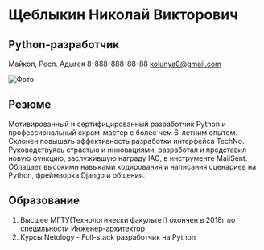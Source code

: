 # Щеблыкин Николай Викторович
## Python-разработчик
Майкоп, Респ. Адыгея
8-888-888-88-88
kolunya0@gmail.com

![Фото](https://encrypted-tbn0.gstatic.com/images?q=tbn:ANd9GcSS8z3HlHdqe9YFyKQ1eYldQjeBsitM5O5hpA&usqp=CAU)

## Резюме

 Мотивированный и сертифицированный разработчик Python и профессиональный скрам-мастер с более чем 6-летним опытом. Склонен повышать эффективность разработки интерфейса TechNo. Руководствуясь страстью и инновациями, разработал и представил новую функцию, заслужившую награду IAC, в инструменте MailSent. Обладает высокими навыками кодирования и написания сценариев на Python, фреймворка Django и общения.

## Образование
 
 1. Высшее МГТУ(Технологически факультет) окончен в 2018г по специльности Инженер-архитектор
 2. Курсы Netology - Full-stack разработчик на Python
